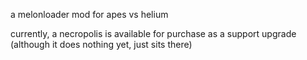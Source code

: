 ﻿a melonloader mod for apes vs helium

currently, a necropolis is available for purchase as a support upgrade (although it does nothing yet, just sits there)
